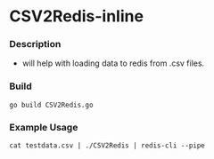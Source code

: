 # CSV2Redis-inline

### Description

- will help with loading data to redis from .csv files.

### Build

`go build CSV2Redis.go`

### Example Usage

`cat testdata.csv | ./CSV2Redis | redis-cli --pipe`